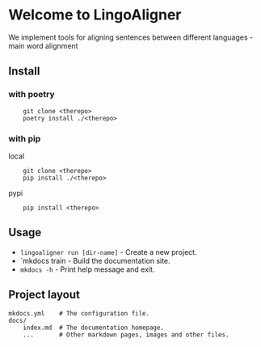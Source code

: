 # Welcome to LingoAligner 

We implement tools for aligning sentences between different languages
	- main word alignment

## Install 

### with poetry
```
	git clone <therepo>
	poetry install ./<therepo>
```


### with pip
local
```
	git clone <therepo>
	pip install ./<therepo>
```
pypi
```
	pip install <therepo>
```

## Usage

* `lingoaligner run [dir-name]` - Create a new project.
* `mkdocs train - Build the documentation site.
* `mkdocs -h` - Print help message and exit.

## Project layout

    mkdocs.yml    # The configuration file.
    docs/
        index.md  # The documentation homepage.
        ...       # Other markdown pages, images and other files.
